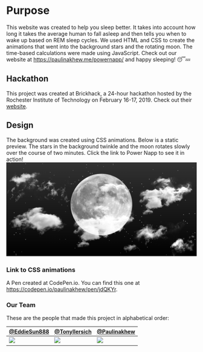 # Purpose
This website was created to help you sleep better. It takes into account how long it takes the average human to fall asleep and then tells you when to wake up based on REM sleep cycles. We used HTML and CSS to create the animations that went into the background stars and the rotating moon. The time-based calculations were made using JavaScript. Check out our website at https://paulinakhew.me/powernapp/ and happy sleeping! 😴💤

## Hackathon
This project was created at Brickhack, a 24-hour hackathon hosted by the Rochester Institute of Technology on February 16-17, 2019. Check out their [website](https://brickhack.io/). 

## Design
The background was created using CSS animations. Below is a static preview. The stars in the background twinkle and the moon rotates slowly over the course of two minutes. Click the link to Power Napp to see it in action! 
![Background](static/background.png?raw=true "Background")

### Link to CSS animations
A Pen created at CodePen.io. You can find this one at https://codepen.io/paulinakhew/pen/jdQKYr.

### Our Team
These are the people that made this project in alphabetical order:

| [@EddieSun888][EddieSun888-user] | [@TonyIlersich][TonyIlersich-user] | [@Paulinakhew][Paulinakhew-user]
|---|---|---|
| [![][EddieSun888-img]][EddieSun888-user] | [![][TonyIlersich-img]][TonyIlersich-user] | [![][Paulinakhew-img]][Paulinakhew-user]

[EddieSun888-img]: https://avatars2.githubusercontent.com/u/40608554?s=460&v=4
[TonyIlersich-img]: https://avatars2.githubusercontent.com/u/10392305?s=460&v=4
[Paulinakhew-img]: https://avatars2.githubusercontent.com/u/40904028?s=460&v=4
[EddieSun888-user]: https://github.com/EddieSun888
[TonyIlersich-user]: https://github.com/TonyIlersich
[Paulinakhew-user]: https://github.com/Paulinakhew
